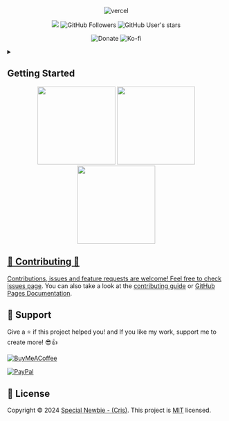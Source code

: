 <div align="center">

![vercel](https://github-profile-summary-cards.vercel.app/api/cards/profile-details?username=Special-Niewbie&theme=tokyonight)

![](https://komarev.com/ghpvc/?username=Special-Niewbie&color=red&label=PROFILE+VIEWS&style=social) ![GitHub Followers](https://img.shields.io/github/followers/Special-Niewbie?label=Follow)   ![GitHub User's stars](https://img.shields.io/github/stars/Special-Niewbie?affiliations=OWNER%2CCOLLABORATOR)   


![Donate](https://img.shields.io/badge/Donate-PayPal-green.svg?url=https://www.paypal.com/cgi-bin/webscr?cmd=_s-xclick&hosted_button_id=your-paypal-id)
![Ko-fi](https://img.shields.io/badge/Ko--fi-donate-red?logo=ko-fi&style=for-the-badge&url=https://ko-fi.com/special_niewbie)

</div>

<!-- TABLE OF CONTENTS -->
<details>
  <summary><h2>Getting Started</h2></summary>
  <ul>
    <li><a href="https://Special-Niewbie.github.io/">🏠 Homepage</a></li>
    <li><a href="https://github.com/Special-Niewbie/Personal-name/wiki/">📚 Wiki</a></li>
    <li><a href="">💽 HandleOS (Cooming soon)</a></li>
  </ul>
</details>


<div align="center">
  <img height="180em" src="https://github-readme-stats.vercel.app/api?username=Special-Niewbie&show_icons=true&theme=radical&include_all_commits=true&count_private=true"/>
  <img height="180em" src="https://github-readme-stats.vercel.app/api/top-langs/?username=Special-Niewbie&layout=compact&langs_count=7&theme=radical"/>
  <img height="180em" src="https://github-profile-trophy.vercel.app/?username=Special-Niewbie&no-bg=true"/>
  <a href="https://github.com/Special-Niewbie/github-stats">
  <a href="https://github.com/Special-Niewbie/github-achievements">
</div>

## 🤝 Contributing 🤝

Contributions, issues and feature requests are welcome! Feel free to check [issues page](https://github.com/Special-Niewbie/your-repo-name/issues). You can also take a look at the [contributing guide](https://github.com/github/docs/blob/main/CONTRIBUTING.md) or [GitHub Pages Documentation](https://docs.github.com/en).

## 🥰 Support

Give a ⭐️ if this project helped you! and If you like my work, support me to create more! 😎👍<br>


[![BuyMeACoffee](https://img.shields.io/badge/Buy%20Me%20a%20Coffee-ffdd00?style=for-the-badge&logo=buy-me-a-coffee&logoColor=black)](https://ko-fi.com/special_niewbie)


[![PayPal](https://img.shields.io/badge/PayPal-00457C?style=for-the-badge&logo=paypal&logoColor=white)](https://www.paypal.me/CrisDonate)

## 📝 License

Copyright © 2024 [Special Newbie - (Cris)](https://github.com/Special-Niewbie). This project is [MIT](https://github.com/Special-Niewbie/your-repo-name/blob/master/LICENSE) licensed.

